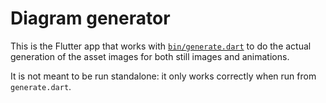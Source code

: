 # Diagram generator

This is the Flutter app that works with [`bin/generate.dart`](../../bin/generate.dart)
to do the actual generation of the asset images for both still images and animations.

It is not meant to be run standalone: it only works correctly when run from `generate.dart`.